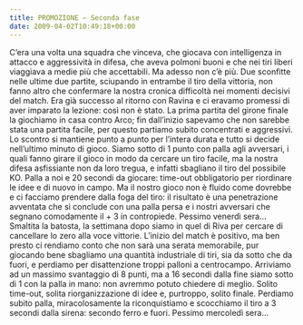 ```yaml
---
title: PROMOZIONE – Seconda fase
date: 2009-04-02T10:49:18+00:00
---
```

C’era una volta una squadra che vinceva, che giocava con intelligenza in attacco e aggressività in difesa, che aveva polmoni buoni e che nei tiri liberi viaggiava a medie più che accettabili. Ma adesso non c’è più. Due sconfitte nelle ultime due partite, sciupando in entrambe il tiro della vittoria, non fanno altro che confermare la nostra cronica difficoltà nei momenti decisivi del match. Era già successo al ritorno con Ravina e ci eravamo promessi di aver imparato la lezione: così non è stato. La prima partita del girone finale la giochiamo in casa contro Arco; fin dall’inizio sapevamo che non sarebbe stata una partita facile, per questo partiamo subito concentrati e aggressivi. Lo scontro si mantiene punto a punto per l’intera durata e tutto si decide nell’ultimo minuto di gioco. Siamo sotto di 1 punto con palla agli avversari, i quali fanno girare il gioco in modo da cercare un tiro facile, ma la nostra difesa asfissiante non da loro tregua, e infatti sbagliano il tiro del possibile KO. Palla a noi e 20 secondi da giocare: time-out obbligatorio per riordinare le idee e di nuovo in campo. Ma il nostro gioco non è fluido come dovrebbe e ci facciamo prendere dalla foga del tiro: il risultato è una penetrazione avventata che si conclude con una palla persa e i nostri avversari che segnano comodamente il + 3 in contropiede. Pessimo venerdì sera… Smaltita la batosta, la settimana dopo siamo in quel di Riva per cercare di cancellare lo zero alla voce vittorie. L’inizio del match è positivo, ma ben presto ci rendiamo conto che non sarà una serata memorabile, pur giocando bene sbagliamo una quantità industriale di tiri, sia da sotto che da fuori, e perdiamo per disattenzione troppi palloni a centrocampo. Arriviamo ad un massimo svantaggio di 8 punti, ma a 16 secondi dalla fine siamo sotto di 1 con la palla in mano: non avremmo potuto chiedere di meglio. Solito time-out, solita riorganizzazione di idee e, purtroppo, solito finale. Perdiamo subito palla, miracolosamente la riconquistiamo e scocchiamo il tiro a 3 secondi dalla sirena: secondo ferro e fuori. Pessimo mercoledì sera…